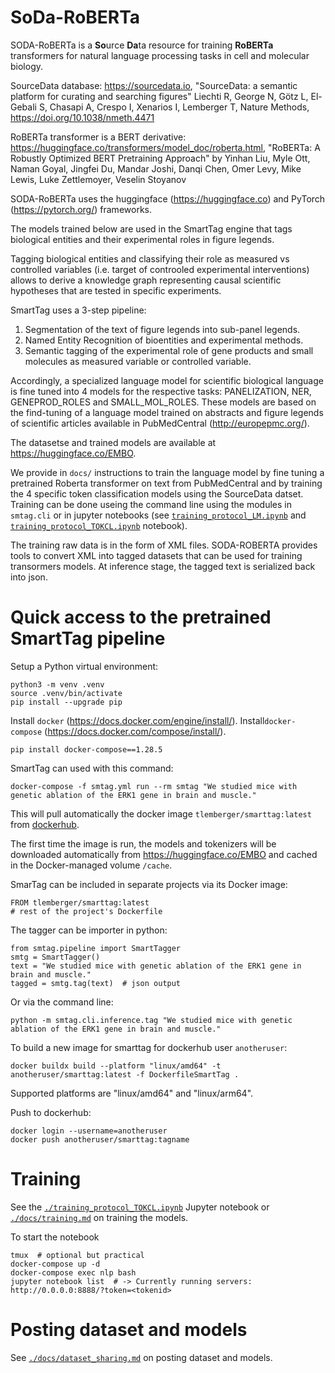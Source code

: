 
SoDa-RoBERTa
============

SODA-RoBERTa is a **So**urce **Da**ta resource for training __RoBERTa__ transformers for natural language processing tasks in cell and molecular biology.

SourceData database: https://sourcedata.io, "SourceData: a semantic platform for curating and searching figures"
Liechti R, George N, Götz L, El-Gebali S, Chasapi A, Crespo I, Xenarios I, Lemberger T, Nature Methods, https://doi.org/10.1038/nmeth.4471

RoBERTa transformer is a BERT derivative: https://huggingface.co/transformers/model_doc/roberta.html, "RoBERTa: A Robustly Optimized BERT Pretraining Approach" by Yinhan Liu, Myle Ott, Naman Goyal, Jingfei Du, Mandar Joshi, Danqi Chen, Omer Levy, Mike Lewis, Luke Zettlemoyer, Veselin Stoyanov

SODA-RoBERTa uses the huggingface (https://huggingface.co) and PyTorch (https://pytorch.org/) frameworks.

The models trained below are used in the SmartTag engine that tags biological entities and their experimental roles in figure legends. 

Tagging biological entities and classifying their role as measured vs controlled variables (i.e. target of controoled experimental interventions) allows to  derive a knowledge graph representing causal scientific hypotheses that are tested in specific experiments.

SmartTag uses a 3-step pipeline: 

1. Segmentation of the text of figure legends into sub-panel legends.
2. Named Entity Recognition of bioentities and experimental methods.
3. Semantic tagging of the experimental role of gene products and small molecules as measured variable or controlled variable.

Accordingly, a specialized language model for scientific biological language is fine tuned into 4 models for the respective tasks: PANELIZATION, NER, GENEPROD_ROLES and SMALL_MOL_ROLES. These models are based on the find-tuning of a language model trained on abstracts and figure legends of scientific articles available in PubMedCentral (http://europepmc.org/).

The datasetse and trained models are available at https://huggingface.co/EMBO.

We provide in `docs/` instructions to train the language model by fine tuning a pretrained Roberta transformer on text from PubMedCentral and by training the 4 specific token classification models using the SourceData datset. Training can be done useing the command line using the modules in `smtag.cli` or in jupyter notebooks (see [`training_protocol_LM.ipynb`](./training_protocol_LM.ipynb) and [`training_protocol_TOKCL.ipynb`](./training_protocol_TOKCL.ipynb) notebook).

The training raw data is in the form of XML files. SODA-ROBERTA provides tools to convert XML into tagged datasets that can be used for training transormers models. At inference stage, the tagged text is serialized back into json.


# Quick access to the pretrained SmartTag pipeline

Setup a Python virtual environment:

    python3 -m venv .venv
    source .venv/bin/activate
    pip install --upgrade pip

Install `docker` (https://docs.docker.com/engine/install/). 
Install`docker-compose` (https://docs.docker.com/compose/install/).

    pip install docker-compose==1.28.5

SmartTag can used with this command:

    docker-compose -f smtag.yml run --rm smtag "We studied mice with genetic ablation of the ERK1 gene in brain and muscle."

This will pull automatically the docker image `tlemberger/smarttag:latest` from [dockerhub](https://hub.docker.com/).

The first time the image is run, the models and tokenizers will be downloaded automatically from https://huggingface.co/EMBO and cached in the Docker-managed volume `/cache`.

SmarTag can be included in separate projects via its Docker image:

    FROM tlemberger/smarttag:latest
    # rest of the project's Dockerfile

The tagger can be importer in python:

    from smtag.pipeline import SmartTagger
    smtg = SmartTagger()
    text = "We studied mice with genetic ablation of the ERK1 gene in brain and muscle."
    tagged = smtg.tag(text)  # json output

Or via the command line:

    python -m smtag.cli.inference.tag "We studied mice with genetic ablation of the ERK1 gene in brain and muscle."

To build a new image for smarttag for dockerhub user `anotheruser`:

    docker buildx build --platform "linux/amd64" -t anotheruser/smarttag:latest -f DockerfileSmartTag .

Supported platforms are "linux/amd64" and "linux/arm64".

Push to dockerhub:

    docker login --username=anotheruser
    docker push anotheruser/smarttag:tagname 

# Training

See the [`./training_protocol_TOKCL.ipynb`](./training_protocol_TOKCL.ipynb) Jupyter notebook or [`./docs/training.md`](/docs/training.md) on training the models.

To start the notebook

    tmux  # optional but practical
    docker-compose up -d
    docker-compose exec nlp bash
    jupyter notebook list  # -> Currently running servers: http://0.0.0.0:8888/?token=<tokenid>

# Posting dataset and models

See [`./docs/dataset_sharing.md`](./docs/dataset_sharing.md) on posting dataset and models.
